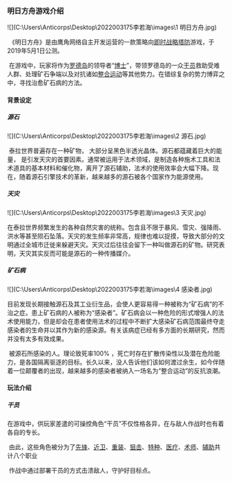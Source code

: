 ### 明日方舟游戏介绍

![](C:\Users\Anticorps\Desktop\2022003175李若海\images\1 明日方舟.jpg)

​	《明日方舟》是由鹰角网络自主开发运营的一款策略向[即时战略](https://baike.baidu.com/item/即时战略/453196?fromModule=lemma_inlink)[塔防](https://baike.baidu.com/item/塔防/8528873?fromModule=lemma_inlink)游戏，于2019年5月1日公测。

​	在游戏中，玩家将作为[罗德岛](https://baike.baidu.com/item/罗德岛/23605501?fromModule=lemma_inlink)的领导者“[博士](https://baike.baidu.com/item/博士/23715775?fromModule=lemma_inlink)”，带领罗德岛的一众[干员](https://baike.baidu.com/item/干员/24458524?fromModule=lemma_inlink)救助受难人群、处理矿石争端以及对抗诸如[整合运动](https://baike.baidu.com/item/整合运动/23619495?fromModule=lemma_inlink)等其他势力。在错综复杂的势力博弈之中，寻找治愈矿石病的方法。

#### 背景设定

##### 源石

![](C:\Users\Anticorps\Desktop\2022003175李若海\images\2 源石.jpg)

​	泰拉世界普遍存在一种矿物， 大部分呈黑色半透光晶体。源石都蕴藏着巨大的能量， 是引发天灾的首要因素。通常被运用于法术领域，是制造各种施术工具和法术道具的基本材料和催化物，离开了源石辅助，法术的使用效率会大幅下降。现在，随着源石引擎技术的革新，越来越多的源石被各个国家作为能源使用。

##### 天灾

![](C:\Users\Anticorps\Desktop\2022003175李若海\images\3 天灾.jpg)

​	在泰拉世界频繁发生的各种自然灾害的统称。包含且不限于暴风、雪灾、强降雨、洪水等甚至陨石坠落。天灾的发生频率非常高，规律也难以捉摸，导致大部分的文明通过全城市迁徙来躲避天灾。天灾过后往往会留下一种叫做源石的矿物。研究表明，天灾其实反而可能是源石的一种传播媒介。

##### 矿石病

![](C:\Users\Anticorps\Desktop\2022003175李若海\images\4 感染者.jpg)

​	目前发现长期接触源石及其工业衍生品，会使人更容易得一种被称为“矿石病”的不治之症。患上矿石病的人被称为“感染者”。矿石病会以一种危险的形式增强人的法术使用能力，但是却会在患者使用法术的过程中不断扩大感染矿石病范围最终夺走感染者的生命并以其作为新的感染源。有关该病症已经有多方面的长期研究，然而并没有太多有效成果。

​	被源石所感染的人。理论致死率100% ，死亡时存在扩散传染性以及潜在危险能力，是各国隔离驱逐的目标。长久以来，没人告诉他们该如何渡过余生，如今伴随着一位颠覆者的出现，越来越多的感染者被纳入一场名为“整合运动”的反抗浪潮。



#### 玩法介绍

##### 干员

​	在游戏中，供玩家差遣的可操控角色“干员”不仅性格各异，在与敌人作战时也有着各自的专长。

​	由此，这些角色被分为了[先锋](https://baike.baidu.com/item/先锋/59463086?fromModule=lemma_inlink)、[近卫](https://baike.baidu.com/item/近卫/59462983?fromModule=lemma_inlink)、[重装](https://baike.baidu.com/item/重装/59468439?fromModule=lemma_inlink)、[狙击](https://baike.baidu.com/item/狙击/59463746?fromModule=lemma_inlink)、[特种](https://baike.baidu.com/item/特种/59463044?fromModule=lemma_inlink)、[医疗](https://baike.baidu.com/item/医疗/59462987?fromModule=lemma_inlink)、[术师](https://baike.baidu.com/item/术师/59475241?fromModule=lemma_inlink)、[辅助](https://baike.baidu.com/item/辅助/59463998?fromModule=lemma_inlink)共计八个职业

​	作战中通过部署干员的方式击溃敌人，守护好目标点。